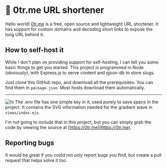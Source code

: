# 🦦 0tr.me URL shortener

Hello world! [0tr.me](https://0tr.me) is a free, open source and lightweight URL shortener. It has support for custom domains and decoding short links to expose the long URL behind it. 

## How to self-host it
While I don't plan on providing support for self-hosting, I can tell you some basic things to get you started. This project is programmed in Node (obviously), with Express.js to serve content and qjson-db to store slugs. 

Just clone this GitHub repo, and download all the prerequisites. You can find them in `package.json`. Most hosts download them automatically.

---
![hi](https://img.shields.io/badge/.ENV-ECD53F.svg?style=for-the-badge&logo=dotenv&logoColor=black)
The .env file has one simple key in it, used purely to save space in the project. It contains the SVG information needed for the gradient wave in `views/index.ejs`. 

I'm not going to include that in this project, but you can simply grab the code by viewing the source at [https://0tr.me](https://0tr.me). 

## Reporting bugs
It would be great if you could not only report bugs you find, but create a pull request that helps solve it too. 